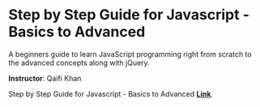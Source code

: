 # Step by Step Guide for Javascript - Basics to Advanced

A beginners guide to learn JavaScript programming right from scratch to the advanced concepts along with jQuery.

**Instructor**: Qaifi Khan

Step by Step Guide for Javascript - Basics to Advanced [**Link**](https://www.udemy.com/course/javascript-basics-to-advanced/ "Step by Step Guide for Javascript - Basics to Advanced").


